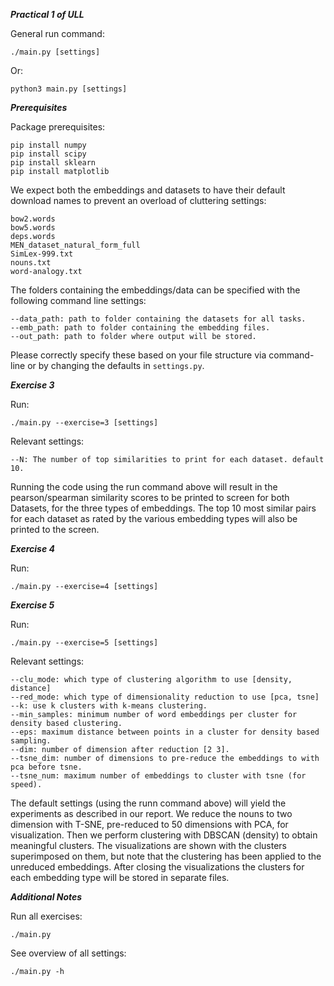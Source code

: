 ***Practical 1 of ULL***

General run command:
```
./main.py [settings]
```
Or:
```
python3 main.py [settings]
```

***Prerequisites***

Package prerequisites:
```
pip install numpy
pip install scipy
pip install sklearn
pip install matplotlib
```

We expect both the embeddings and datasets to have their default download names to prevent an overload of cluttering settings:
```
bow2.words
bow5.words
deps.words
MEN_dataset_natural_form_full
SimLex-999.txt
nouns.txt
word-analogy.txt
```
The folders containing the embeddings/data can be specified with the following command line settings:
```
--data_path: path to folder containing the datasets for all tasks.
--emb_path: path to folder containing the embedding files.
--out_path: path to folder where output will be stored.
```
Please correctly specify these based on your file structure via command-line or by changing the defaults in ```settings.py```.

***Exercise 3***

Run:
```
./main.py --exercise=3 [settings]
```
Relevant settings:
```
--N: The number of top similarities to print for each dataset. default 10.
```
Running the code using the run command above will result in the pearson/spearman similarity scores to be printed to screen for both Datasets, for the three types of embeddings. The top 10 most similar pairs for each dataset as rated by the various embedding types will also be printed to the screen.

***Exercise 4***

Run:
```
./main.py --exercise=4 [settings]
```

***Exercise 5***

Run:
```
./main.py --exercise=5 [settings]
```
Relevant settings:
```
--clu_mode: which type of clustering algorithm to use [density, distance]
--red_mode: which type of dimensionality reduction to use [pca, tsne]
--k: use k clusters with k-means clustering.
--min_samples: minimum number of word embeddings per cluster for density based clustering.
--eps: maximum distance between points in a cluster for density based sampling.
--dim: number of dimension after reduction [2 3].
--tsne_dim: number of dimensions to pre-reduce the embeddings to with pca before tsne.
--tsne_num: maximum number of embeddings to cluster with tsne (for speed).
```
The default settings (using the runn command above) will yield the experiments as described in our report. We reduce the nouns to two dimension with T-SNE, pre-reduced to 50 dimensions with PCA, for visualization. Then we perform clustering with DBSCAN (density) to obtain meaningful clusters. The visualizations are shown with the clusters superimposed on them, but note that the clustering has been applied to the unreduced embeddings. After closing the visualizations the clusters for each embedding type will be stored in separate files.

***Additional Notes***

Run all exercises:
```
./main.py
```

See overview of all settings:
```
./main.py -h
```
